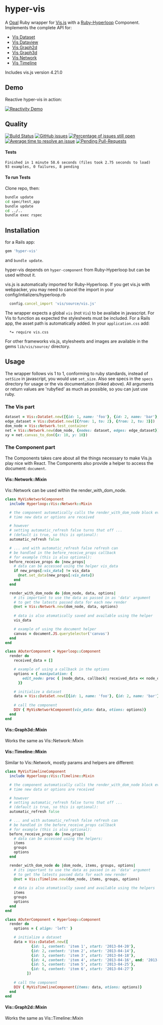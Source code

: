 # hyper-vis

A [Opal](http://opalrb.com) Ruby wrapper for [Vis.js](http://visjs.org) with a [Ruby-Hyperloop](http://ruby-hyperloop.org) Component.
Implements the complete API for:
- [Vis Dataset](http://visjs.org/docs/data/dataset.html)
- [Vis Dataview](http://visjs.org/docs/data/dataview.html)
- [Vis Graph2d](http://visjs.org/docs/graph2d/)
- [Vis Graph3d](http://visjs.org/docs/graph3d/)
- [Vis Network](http://visjs.org/docs/network/)
- [Vis Timeline](http://visjs.org/docs/timeline/)

Includes vis.js version 4.21.0

## Demo

Reactive hyper-vis in action:

[![Reactivity Demo](http://img.youtube.com/vi/fPSpESBbeMQ/0.jpg)](http://www.youtube.com/watch?v=fPSpESBbeMQ "Reactivity Demo")

## Quality
[![Build Status](https://semaphoreci.com/api/v1/janbiedermann/hyper-vis/branches/master/shields_badge.svg)](https://semaphoreci.com/janbiedermann/hyper-vis)
[![GitHub issues](https://img.shields.io/github/issues/janbiedermann/hyper-vis.svg)](https://github.com/janbiedermann/hyper-vis/issues)
[![Percentage of issues still open](http://isitmaintained.com/badge/open/janbiedermann/hyper-vis.svg)](http://isitmaintained.com/project/janbiedermann/hyper-vis "Percentage of issues still open")
[![Average time to resolve an issue](http://isitmaintained.com/badge/resolution/janbiedermann/hyper-vis.svg)](http://isitmaintained.com/project/janbiedermann/hyper-vis "Average time to resolve an issue")
[![Pending Pull-Requests](http://githubbadges.herokuapp.com/janbiedermann/hyper-vis/pulls.svg)](https://github.com/janbiedermann/hyper-vis/pulls)

#### Tests
```
Finished in 1 minute 58.6 seconds (files took 2.75 seconds to load)
93 examples, 0 failures, 8 pending
```
#### To run Tests
Clone repo, then:
```bash
bundle update
cd spec/test_app
bundle update
cd ../..
bundle exec rspec
```

## Installation
for a Rails app:
```ruby
gem 'hyper-vis'
```
and `bundle update`.

hyper-vis depends on `hyper-component` from Ruby-Hyperloop but can be used without it.

vis.js is automatically imported for Ruby-Hyperloop. If you get vis.js with webpacker, you may need to cancel the import in your config/intializers/hyperloop.rb
```ruby
  config.cancel_import 'vis/source/vis.js'
```
The wrapper expects a global `vis` (not `Vis`) to be availabe in javascript.
For Vis to function as expected the stylesheets must be included.
For a Rails app, the asset path is automatically added. 
In your `application.css` add:
```
  *= require vis.css
```
For other frameworks vis.js, stylesheets and images are available in the gems `lib/vis/source/` directory.

## Usage

The wrapper follows vis 1 to 1, conforming to ruby standards, instead of `setSize` in javascript, you would use `set_size`. Also see specs in the `specs` directory for usage or the vis documentation (linked above).
All arguments or return values are 'rubyfied' as much as possible, so you can just use ruby.

### The Vis part
```ruby
dataset = Vis::DataSet.new([{id: 1, name: 'foo'}, {id: 2, name: 'bar'}, {id: 3, name: 'pub'}])
edge_dataset = Vis::DataSet.new([{from: 1, to: 2}, {from: 2, to: 3}])
dom_node = Vis::Network.test_container
net = Vis::Network.new(dom_node, {nodes: dataset, edges: edge_dataset})
xy = net.canvas_to_dom({x: 10, y: 10})
```
### The Component part
The Components takes care about all the things necessary to make Vis.js play nice with React.
The Components also provide a helper to access the document: `document`.

#### Vis::Network::Mixin
Vis::Network can be used within the render_with_dom_node.
```ruby
class MyVisNetworkComponent
  include Hyperloop::Vis::Network::Mixin

  # the component automatically calls the render_with_dom_node block every
  # time new data or options are received

  # however
  # setting automatic_refresh false turns that off ...
  # (default is true, so this is optional):
  automatic_refresh false

  # ... and with automatic_refresh false refresh can
  # be handled in the before_receive_props callback
  # for example (this is also optional):
  before_receive_props do |new_props|
    # data can be accessed using the helper vis_data
    if new_props[:vis_data] != vis_data
      @net.set_data(new_props[:vis_data])
    end
  end

  render_with_dom_node do |dom_node, data, options|
    # its important to use the data as passed in as 'data' argument
    # to get the latests passed data for each new render
    @net = Vis::Network.new(dom_node, data, options)
    
    # data is also atomatically saved and available using the helper
    vis_data

    # example of using the document helper
    canvas = document.JS.querySelector('canvas')
  end
end

class AOuterComponent < Hyperloop::Component
  render do
    received_data = []

    # example of using a callback in the options
    options = { manipulation: {
        edit_node: proc { |node_data, callback| received_data << node_data }
      }}

    # initialize a dataset
    data = Vis::DataSet.new([{id: 1, name: 'foo'}, {id: 2, name: 'bar'}, {id: 3, name: 'pub'}])
    
    # call the component
    DIV { MyVisNetworkComponent(vis_data: data, otions: options)}
  end
end
```
#### Vis::Graph3d::Mixin
Works the same as Vis::Network::Mixin

#### Vis::Timeline::Mixin
Similar to Vis::Network, mostly params and helpers are different:
```ruby
class MyVisTimelineComponent
  include Hyperloop::Vis::Timeline::Mixin

  # the component automatically calls the render_with_dom_node block every
  # time new data or options are received

  # however
  # setting automatic_refresh false turns that off ...
  # (default is true, so this is optional):
  automatic_refresh false

  # ... and with automatic_refresh false refresh can
  # be handled in the before_receive_props callback
  # for example (this is also optional):
  before_receive_props do |new_props|
    # data can be accessed using the helpers:
    items
    groups
    options
  end

  render_with_dom_node do |dom_node, items, groups, options|
    # its important to use the data as passed in as 'data' argument
    # to get the latests passed data for each new render
    @net = Vis::Timeline.new(dom_node, items, groups, options)
    
    # data is also atomatically saved and available using the helpers
    items
    groups
    options
  end
end

class AOuterComponent < Hyperloop::Component
  render do
    options = { align: 'left' }

    # initialize a dataset
    data = Vis::DataSet.new([
            {id: 1, content: 'item 1', start: '2013-04-20'},
            {id: 2, content: 'item 2', start: '2013-04-14'},
            {id: 3, content: 'item 3', start: '2013-04-18'},
            {id: 4, content: 'item 4', start: '2013-04-16', end: '2013-04-19'},
            {id: 5, content: 'item 5', start: '2013-04-25'},
            {id: 6, content: 'item 6', start: '2013-04-27'}
          ])
    
    # call the component
    DIV { MyVisTimelineComponent(items: data, otions: options)}
  end
end
```
#### Vis::Graph2d::Mixin
Works the same as Vis::Timeline::Mixin
